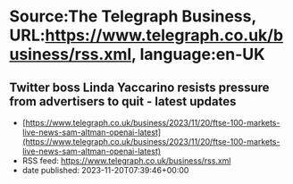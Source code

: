 # Source:The Telegraph Business, URL:https://www.telegraph.co.uk/business/rss.xml, language:en-UK

## Twitter boss Linda Yaccarino resists pressure from advertisers to quit - latest updates
 - [https://www.telegraph.co.uk/business/2023/11/20/ftse-100-markets-live-news-sam-altman-openai-latest](https://www.telegraph.co.uk/business/2023/11/20/ftse-100-markets-live-news-sam-altman-openai-latest)
 - RSS feed: https://www.telegraph.co.uk/business/rss.xml
 - date published: 2023-11-20T07:39:46+00:00



